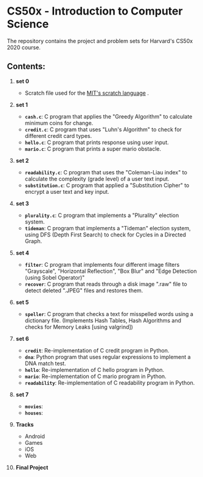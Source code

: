 # CS50x - Introduction to Computer Science

The repository contains the project and problem sets for Harvard's CS50x 2020 course.

## Contents:

 1. **set 0**
 
	 - Scratch file used for the [MIT's scratch language](https://scratch.mit.edu/) .
 
 2. **set 1**
 
	- **``cash.c``**: C program that applies the "Greedy Algorithm" to calculate minimum coins for change.
	- **``credit.c``**: C program that uses "Luhn's Algorithm" to check for different credit card types.
	- **``hello.c``**: C program that prints response using user input.
	- **``mario.c``**: C program that prints a super mario obstacle.

3. **set 2**

	- **``readability.c``**: C program that uses the "Coleman-Liau index" to calculate the complexity (grade level) of a user text input.
	- **``substitution.c``**: C program that applied a "Substitution Cipher" to encrypt a user text and key input.

4. **set 3**

	- **``plurality.c``**: C program that implements a "Plurality" election system.
	- **``tideman``**: C program that implements a "Tideman" election system, using DFS (Depth First Search) to check for Cycles in a Directed Graph.

5. **set 4**

	- **``filter``**: C program that implements four different image filters "Grayscale", "Horizontal Reflection", "Box Blur" and "Edge Detection (using Sobel Operator)"
	- **``recover``**: C program that reads through a disk image ".raw" file to detect deleted ".JPEG" files and restores them.

6. **set 5**

	- **``speller``**: C program that checks a text for misspelled words using a dictionary file. (Implements Hash Tables, Hash Algorithms and checks for Memory Leaks [using valgrind])

7. **set 6**

	- **``credit``**: Re-implementation of C credit program in Python.
	- **``dna``**: Python program that uses regular expressions to implement a DNA match test.
	- **``hello``**: Re-implementation of C hello program in Python.
	- **``mario``**: Re-implementation of C mario program in Python.
	- **``readability``**: Re-implementation of C readability program in Python.

8. **set 7**

	- **``movies``**:
	- **``houses``**:

9. **Tracks**

	- Android
	- Games
	- iOS
	- Web

10. **Final Project**
